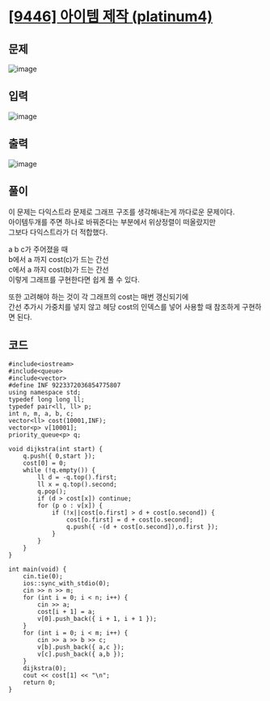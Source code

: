 # [[9446] 아이템 제작 (platinum4)](https://www.acmicpc.net/problem/9446)
## 문제
![image](https://github.com/user-attachments/assets/32ede4c5-64d9-4254-8752-2bafdaded3e9)

## 입력
![image](https://github.com/user-attachments/assets/4469980e-a5a8-4f74-b84b-4d80ec03b222)

## 출력
![image](https://github.com/user-attachments/assets/d5ed1d81-c545-43dc-b39c-232716bcd360)

## 풀이
이 문제는 다익스트라 문제로 그래프 구조를 생각해내는게 까다로운 문제이다.  
아이템두개를 주면 하나로 바꿔준다는 부분에서 위상정렬이 떠올랐지만  
그보다 다익스트라가 더 적합했다.  

a b c가 주어졌을 때  
b에서 a 까지 cost(c)가 드는 간선  
c에서 a 까지 cost(b)가 드는 간선  
이렇게 그래프를 구현한다면 쉽게 풀 수 있다.  

또한 고려해야 하는 것이 각 그래프의 cost는 매번 갱신되기에  
간선 추가시 가중치를 넣지 않고 헤당 cost의 인덱스를 넣어 사용할 때 참조하게 구현하면 된다.  

## 코드
```
#include<iostream>
#include<queue>
#include<vector>
#define INF 9223372036854775807
using namespace std;
typedef long long ll;
typedef pair<ll, ll> p;
int n, m, a, b, c;
vector<ll> cost(10001,INF);
vector<p> v[10001];
priority_queue<p> q;

void dijkstra(int start) {
	q.push({ 0,start });
	cost[0] = 0;
	while (!q.empty()) {
		ll d = -q.top().first;
		ll x = q.top().second;
		q.pop();
		if (d > cost[x]) continue;
		for (p o : v[x]) {
			if (!x||cost[o.first] > d + cost[o.second]) {
				cost[o.first] = d + cost[o.second];
				q.push({ -(d + cost[o.second]),o.first });
			}
		}
	}
}

int main(void) {
	cin.tie(0);
	ios::sync_with_stdio(0);
	cin >> n >> m;
	for (int i = 0; i < n; i++) {
		cin >> a;
		cost[i + 1] = a;
		v[0].push_back({ i + 1, i + 1 });
	}
	for (int i = 0; i < m; i++) {
		cin >> a >> b >> c;
		v[b].push_back({ a,c });
		v[c].push_back({ a,b });
	}
	dijkstra(0);
	cout << cost[1] << "\n";
	return 0;
}
```
